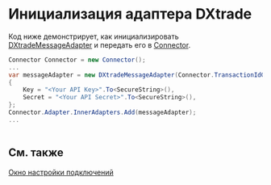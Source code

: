 # Инициализация адаптера DXtrade

Код ниже демонстрирует, как инициализировать [DXtradeMessageAdapter](xref:StockSharp.DXtrade.DXtradeMessageAdapter) и передать его в [Connector](xref:StockSharp.Algo.Connector).

```cs
Connector Connector = new Connector();				
...				
var messageAdapter = new DXtradeMessageAdapter(Connector.TransactionIdGenerator)
{
	Key = "<Your API Key>".To<SecureString>(),
	Secret = "<Your API Secret>".To<SecureString>(),
};
Connector.Adapter.InnerAdapters.Add(messageAdapter);
...	
							
```

## См. также

[Окно настройки подключений](../../../graphical_user_interface/connection_settings_window.md)
